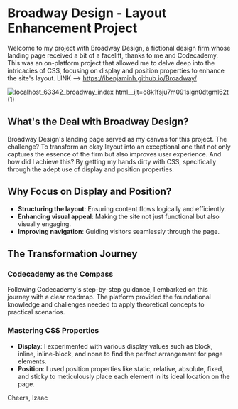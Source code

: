 # Broadway Design - Layout Enhancement Project

Welcome to my project with Broadway Design, a fictional design firm whose landing page received a bit of a facelift, thanks to me and Codecademy. This was an on-platform project that allowed me to delve deep into the intricacies of CSS, focusing on display and position properties to enhance the site's layout. LINK --> https://ibenjaminh.github.io/Broadway/

![localhost_63342_broadway_index html__ijt=o8k1fsju7m091slgn0dtgml62t (1)](https://github.com/ibenjaminh/Broadway/assets/162258152/210ad508-2205-45fa-9804-078bfea3ba71)


## What's the Deal with Broadway Design?

Broadway Design's landing page served as my canvas for this project. The challenge? To transform an okay layout into an exceptional one that not only captures the essence of the firm but also improves user experience. And how did I achieve this? By getting my hands dirty with CSS, specifically through the adept use of display and position properties.

## Why Focus on Display and Position?

- **Structuring the layout**: Ensuring content flows logically and efficiently.
- **Enhancing visual appeal**: Making the site not just functional but also visually engaging.
- **Improving navigation**: Guiding visitors seamlessly through the page.

## The Transformation Journey

### Codecademy as the Compass

Following Codecademy's step-by-step guidance, I embarked on this journey with a clear roadmap. The platform provided the foundational knowledge and challenges needed to apply theoretical concepts to practical scenarios.

### Mastering CSS Properties

- **Display**: I experimented with various display values such as block, inline, inline-block, and none to find the perfect arrangement for page elements.
- **Position**: I used position properties like static, relative, absolute, fixed, and sticky to meticulously place each element in its ideal location on the page.

Cheers,
Izaac
